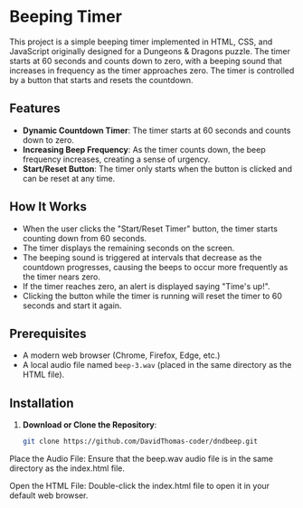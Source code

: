 # Beeping Timer

This project is a simple beeping timer implemented in HTML, CSS, and JavaScript originally designed for a Dungeons & Dragons puzzle. The timer starts at 60 seconds and counts down to zero, with a beeping sound that increases in frequency as the timer approaches zero. The timer is controlled by a button that starts and resets the countdown.

## Features

- **Dynamic Countdown Timer**: The timer starts at 60 seconds and counts down to zero.
- **Increasing Beep Frequency**: As the timer counts down, the beep frequency increases, creating a sense of urgency.
- **Start/Reset Button**: The timer only starts when the button is clicked and can be reset at any time.

## How It Works

- When the user clicks the "Start/Reset Timer" button, the timer starts counting down from 60 seconds.
- The timer displays the remaining seconds on the screen.
- The beeping sound is triggered at intervals that decrease as the countdown progresses, causing the beeps to occur more frequently as the timer nears zero.
- If the timer reaches zero, an alert is displayed saying "Time's up!".
- Clicking the button while the timer is running will reset the timer to 60 seconds and start it again.

## Prerequisites

- A modern web browser (Chrome, Firefox, Edge, etc.)
- A local audio file named `beep-3.wav` (placed in the same directory as the HTML file).

## Installation

1. **Download or Clone the Repository**:
   ```bash
   git clone https://github.com/DavidThomas-coder/dndbeep.git
Place the Audio File: Ensure that the beep.wav audio file is in the same directory as the index.html file.

Open the HTML File: Double-click the index.html file to open it in your default web browser.



